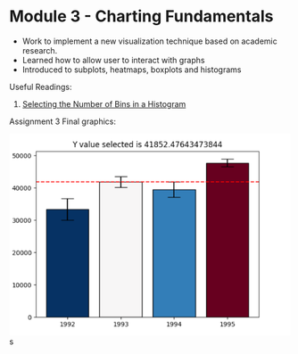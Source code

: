 # Module 3 - Charting Fundamentals
- Work to implement a new visualization technique based on academic research. 
- Learned how to allow user to interact with graphs
- Introduced to subplots, heatmaps, boxplots and histograms

Useful Readings:
1. [Selecting the Number of Bins in a Histogram](http://users.stat.umn.edu/~gmeeden/papers/hist.pdf)

Assignment 3 Final graphics:

![image](assignment_3.PNG)s